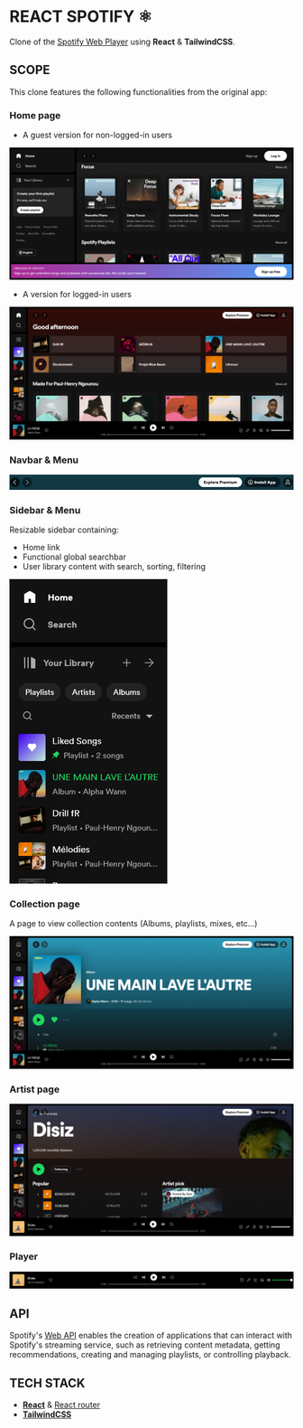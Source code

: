 # REACT SPOTIFY ⚛️

Clone of the [Spotify Web Player](https://open.spotify.com/) using **React** & **TailwindCSS**.

## SCOPE

This clone features the following functionalities from the original app:

### Home page

- A guest version for non-logged-in users

![](./design/screenshots/home-non-logged.png)

- A version for logged-in users

![](./design/screenshots/home-logged.png)

### Navbar & Menu

![](./design/screenshots/navbar.png)

### Sidebar & Menu

Resizable sidebar containing:

- Home link
- Functional global searchbar
- User library content with search, sorting, filtering

![](./design/screenshots/sidebar.png)

### Collection page

A page to view collection contents (Albums, playlists, mixes, etc...)

![](./design/screenshots/collection-view.png)

### Artist page

![](./design/screenshots/artist-view.png)

### Player

![](./design/screenshots/player.png)

## API

Spotify's [Web API](https://developer.spotify.com/documentation/web-api) enables the creation of applications that can interact with Spotify's streaming service, such as retrieving content metadata, getting recommendations, creating and managing playlists, or controlling playback.

## TECH STACK

- [**React**](https://react.dev/) & [React router](https://reactrouter.com/en/main)
- [**TailwindCSS**](https://tailwindcss.com/)
